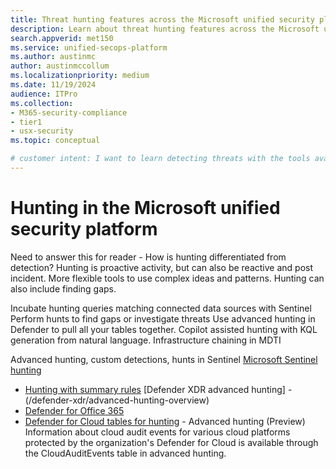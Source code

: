 ```yaml
---
title: Threat hunting features across the Microsoft unified security platform
description: Learn about threat hunting features across the Microsoft unified security platform
search.appverid: met150
ms.service: unified-secops-platform
ms.author: austinmc
author: austinmccollum
ms.localizationpriority: medium
ms.date: 11/19/2024
audience: ITPro
ms.collection:
- M365-security-compliance
- tier1
- usx-security
ms.topic: conceptual

# customer intent: I want to learn detecting threats with the tools available in the Microsoft unified security platform. Get visibility into, and disrupt attacks in real time across identities, endpoints, email, cloud apps, data in hybrid and multicloud environments
---
```


# Hunting in the Microsoft unified security platform

Need to answer this for reader - How is hunting differentiated from detection? Hunting is proactive activity, but can also be reactive and post incident. More flexible tools to use complex ideas and patterns. Hunting can also include finding gaps.

Incubate hunting queries matching connected data sources with Sentinel
Perform hunts to find gaps or investigate threats
Use advanced hunting in Defender to pull all your tables together.
Copilot assisted hunting with KQL generation from natural language.
Infrastructure chaining in MDTI

Advanced hunting, custom detections, hunts in Sentinel
[Microsoft Sentinel hunting](/azure/sentinel/hunting)
- [Hunting with summary rules](/azure/sentinel/summary-rules#quickly-find-a-malicious-ip-address-in-your-network-traffic)
[Defender XDR advanced hunting] - (/defender-xdr/advanced-hunting-overview)
- [Defender for Office 365](/defender-office-365/threat-explorer-threat-hunting)
- [Defender for Cloud tables for hunting](/azure/defender-for-cloud/concept-integration-365?branch=main#advanced-hunting-in-xdr) - Advanced hunting (Preview) Information about cloud audit events for various cloud platforms protected by the organization's Defender for Cloud is available through the CloudAuditEvents table in advanced hunting.
